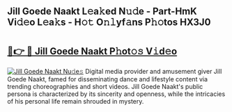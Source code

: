 ## Jill Goede Naakt L𝚎a𝚔ed N𝚞𝚍e - Part-HmK Vi𝚍𝚎o L𝚎a𝚔s - H𝚘𝚝 O𝚗𝚕yf𝚊ns P𝚑𝚘tos HX3J0

# <h2><a href="http://kfdg7j0.oniu.top/?m=Jill+Goede+Naakt">🔗👉 🔴 Jill Goede Naakt P𝚑ot𝚘𝚜 V𝚒d𝚎o</a></h2>

[![Jill Goede Naakt Nu𝚍e𝚜](https://i.imgur.com/0qMVB7G.gif)](http://kfdg7j0.oniu.top/?m=Jill+Goede+Naakt)
Digital media provider and amusement giver Jill Goede Naakt, famed for disseminating dance and lifestyle content via trending choreographies and short videos. Jill Goede Naakt's public persona is characterized by its sincerity and openness, while the intricacies of his personal life remain shrouded in mystery.  
